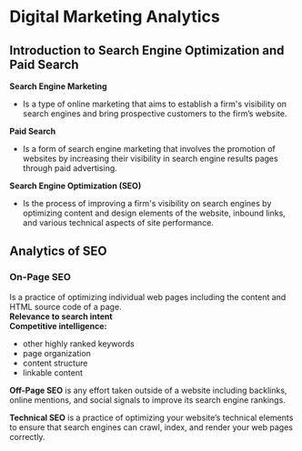 # Digital Marketing Analytics

## Introduction to Search Engine Optimization and Paid Search
**Search Engine Marketing**
- Is a type of online marketing that aims to establish a firm's visibility on search engines and bring prospective customers to the firm’s website.

**Paid Search**
- Is a form of search engine marketing that involves the promotion of websites by increasing their visibility in search engine results pages through paid advertising.

**Search Engine Optimization (SEO)**
- Is the process of improving a firm's visibility on search engines by optimizing content and design elements of the website,  inbound links, and various technical aspects of site performance.

## Analytics of SEO
### On-Page SEO
Is a practice of optimizing individual web pages including the content and HTML source code of a page.<br>
**Relevance to search intent** <br>
**Competitive intelligence:**
- other highly ranked keywords
- page organization
- content structure
- linkable content

**Off-Page SEO** is any effort taken outside of a website including backlinks, online mentions, and social signals to improve its search engine rankings.

**Technical SEO** is a practice of optimizing your website’s technical elements to ensure that search engines can crawl, index, and render your web pages correctly.